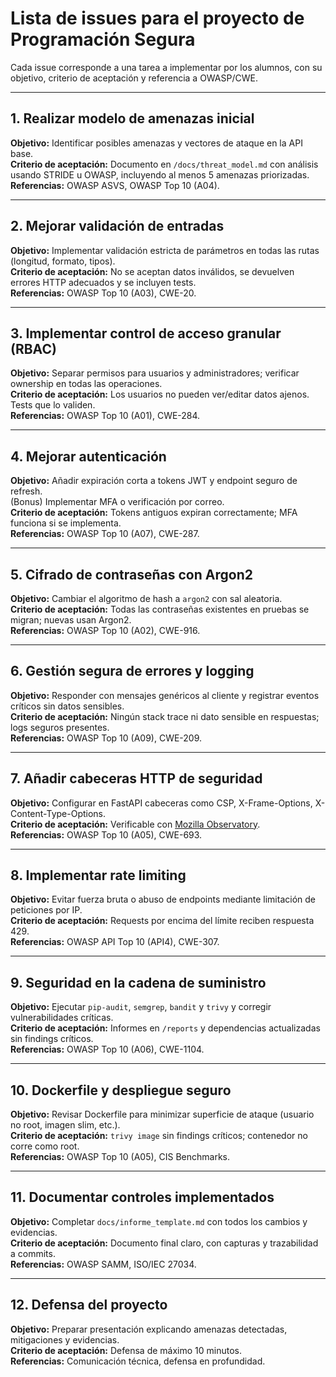 # Lista de issues para el proyecto de Programación Segura

Cada issue corresponde a una tarea a implementar por los alumnos, con su objetivo, criterio de aceptación y referencia a OWASP/CWE.

---

## 1. Realizar modelo de amenazas inicial
**Objetivo:** Identificar posibles amenazas y vectores de ataque en la API base.  
**Criterio de aceptación:** Documento en `/docs/threat_model.md` con análisis usando STRIDE u OWASP, incluyendo al menos 5 amenazas priorizadas.  
**Referencias:** OWASP ASVS, OWASP Top 10 (A04).

---

## 2. Mejorar validación de entradas
**Objetivo:** Implementar validación estricta de parámetros en todas las rutas (longitud, formato, tipos).  
**Criterio de aceptación:** No se aceptan datos inválidos, se devuelven errores HTTP adecuados y se incluyen tests.  
**Referencias:** OWASP Top 10 (A03), CWE-20.

---

## 3. Implementar control de acceso granular (RBAC)
**Objetivo:** Separar permisos para usuarios y administradores; verificar ownership en todas las operaciones.  
**Criterio de aceptación:** Los usuarios no pueden ver/editar datos ajenos. Tests que lo validen.  
**Referencias:** OWASP Top 10 (A01), CWE-284.

---

## 4. Mejorar autenticación
**Objetivo:** Añadir expiración corta a tokens JWT y endpoint seguro de refresh.  
(Bonus) Implementar MFA o verificación por correo.  
**Criterio de aceptación:** Tokens antiguos expiran correctamente; MFA funciona si se implementa.  
**Referencias:** OWASP Top 10 (A07), CWE-287.

---

## 5. Cifrado de contraseñas con Argon2
**Objetivo:** Cambiar el algoritmo de hash a `argon2` con sal aleatoria.  
**Criterio de aceptación:** Todas las contraseñas existentes en pruebas se migran; nuevas usan Argon2.  
**Referencias:** OWASP Top 10 (A02), CWE-916.

---

## 6. Gestión segura de errores y logging
**Objetivo:** Responder con mensajes genéricos al cliente y registrar eventos críticos sin datos sensibles.  
**Criterio de aceptación:** Ningún stack trace ni dato sensible en respuestas; logs seguros presentes.  
**Referencias:** OWASP Top 10 (A09), CWE-209.

---

## 7. Añadir cabeceras HTTP de seguridad
**Objetivo:** Configurar en FastAPI cabeceras como CSP, X-Frame-Options, X-Content-Type-Options.  
**Criterio de aceptación:** Verificable con [Mozilla Observatory](https://observatory.mozilla.org/).  
**Referencias:** OWASP Top 10 (A05), CWE-693.

---

## 8. Implementar rate limiting
**Objetivo:** Evitar fuerza bruta o abuso de endpoints mediante limitación de peticiones por IP.  
**Criterio de aceptación:** Requests por encima del límite reciben respuesta 429.  
**Referencias:** OWASP API Top 10 (API4), CWE-307.

---

## 9. Seguridad en la cadena de suministro
**Objetivo:** Ejecutar `pip-audit`, `semgrep`, `bandit` y `trivy` y corregir vulnerabilidades críticas.  
**Criterio de aceptación:** Informes en `/reports` y dependencias actualizadas sin findings críticos.  
**Referencias:** OWASP Top 10 (A06), CWE-1104.

---

## 10. Dockerfile y despliegue seguro
**Objetivo:** Revisar Dockerfile para minimizar superficie de ataque (usuario no root, imagen slim, etc.).  
**Criterio de aceptación:** `trivy image` sin findings críticos; contenedor no corre como root.  
**Referencias:** OWASP Top 10 (A05), CIS Benchmarks.

---

## 11. Documentar controles implementados
**Objetivo:** Completar `docs/informe_template.md` con todos los cambios y evidencias.  
**Criterio de aceptación:** Documento final claro, con capturas y trazabilidad a commits.  
**Referencias:** OWASP SAMM, ISO/IEC 27034.

---

## 12. Defensa del proyecto
**Objetivo:** Preparar presentación explicando amenazas detectadas, mitigaciones y evidencias.  
**Criterio de aceptación:** Defensa de máximo 10 minutos.  
**Referencias:** Comunicación técnica, defensa en profundidad.
